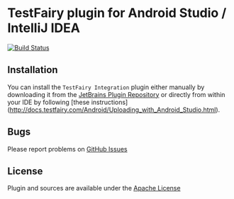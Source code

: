 # TestFairy plugin for Android Studio / IntelliJ IDEA

[![Build Status](https://travis-ci.org/testfairy/testfairy-android-studio-plugin.svg?branch=master)](https://travis-ci.org/testfairy/testfairy-android-studio-plugin)

## Installation

You can install the `TestFairy Integration` plugin either manually by downloading it from the [JetBrains Plugin Repository](https://plugins.jetbrains.com/plugin/7845) or directly from within your IDE by following [these instructions] (http://docs.testfairy.com/Android/Uploading_with_Android_Studio.html).

## Bugs

Please report problems on [GitHub Issues](https://github.com/testfairy/testfairy-android-studio-plugin/issues)

## License

Plugin and sources are available under the [Apache License](http://www.apache.org/licenses/LICENSE-2.0)
